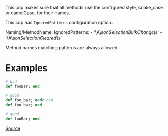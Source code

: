 
This cop makes sure that all methods use the configured style,
snake_case or camelCase, for their names.

This cop has `IgnoredPatterns` configuration option.

  Naming/MethodName:
    IgnoredPatterns:
      - '\A\s*onSelectionBulkChange\s*'
      - '\A\s*onSelectionCleared\s*'

Method names matching patterns are always allowed.

# Examples

```ruby
# bad
def fooBar; end

# good
def foo_bar; end# bad
def foo_bar; end

# good
def fooBar; end
```

[Source](http://www.rubydoc.info/gems/rubocop/RuboCop/Cop/Naming/MethodName)